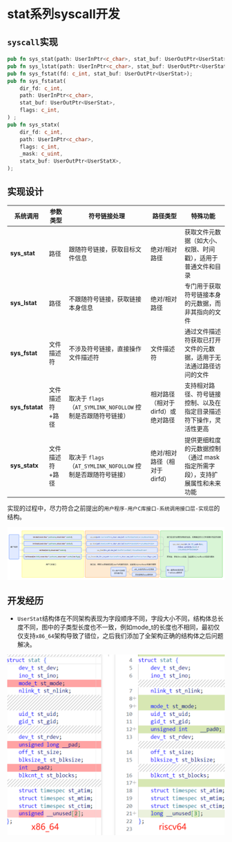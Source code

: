 # stat系列syscall开发

## `syscall`实现
```rust
pub fn sys_stat(path: UserInPtr<c_char>, stat_buf: UserOutPtr<UserStat>) ;
pub fn sys_lstat(path: UserInPtr<c_char>, stat_buf: UserOutPtr<UserStat>) ;
pub fn sys_fstat(fd: c_int, stat_buf: UserOutPtr<UserStat>);
pub fn sys_fstatat(
    dir_fd: c_int,
    path: UserInPtr<c_char>,
    stat_buf: UserOutPtr<UserStat>,
    flags: c_int,
) ;
pub fn sys_statx(
    dir_fd: c_int,
    path: UserInPtr<c_char>,
    flags: c_int,
    _mask: c_uint,
    statx_buf: UserOutPtr<UserStatX>,
);
```
## 实现设计

| 系统调用       | 参数类型                                                                 | 符号链接处理                     | 路径类型         | 特殊功能                                                                 |
|----------------|--------------------------------------------------------------------------|----------------------------------|------------------|--------------------------------------------------------------------------|
| **sys_stat**   | 路径                        | 跟随符号链接，获取目标文件信息   | 绝对/相对路径    | 获取文件元数据（如大小、权限、时间戳），适用于普通文件和目录             |
| **sys_lstat**  | 路径                            | 不跟随符号链接，获取链接本身信息 | 绝对/相对路径    | 专门用于获取符号链接本身的元数据，而非其指向的文件                       |
| **sys_fstat**  | 文件描述符                                      | 不涉及符号链接，直接操作文件描述符 | 文件描述符       | 通过文件描述符获取已打开文件的元数据，适用于无法通过路径访问的文件       |
| **sys_fstatat**| 文件描述符+路径        | 取决于 `flags`（`AT_SYMLINK_NOFOLLOW` 控制是否跟随符号链接） | 相对路径（相对于 dirfd）或绝对路径 | 支持相对路径、符号链接控制、以及在指定目录描述符下操作，灵活性更高       |
| **sys_statx**  | 文件描述符+路径 | 取决于 `flags`（`AT_SYMLINK_NOFOLLOW` 控制是否跟随符号链接） | 绝对/相对路径（相对于 dirfd） | 提供更细粒度的元数据控制（通过 mask 指定所需字段），支持扩展属性和未来功能 |

实现的过程中，尽力符合之前提出的`用户程序-用户C库接口-系统调用接口层-实现层`的结构。

![实现结构图](../../images/stat.png)

## 开发经历

- `UserStat`结构体在不同架构表现为字段顺序不同，字段大小不同，结构体总长度不同，图中的子类型长度也不一致，例如mode_t的长度也不相同，最初仅仅支持`x86_64`架构导致了错位，之后我们添加了全架构正确的结构体之后问题解决。

![实现结构图](../../images/diff.png)